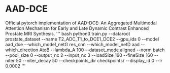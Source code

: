 # AAD-DCE
Official pytorch implementation of AAD-DCE: An Aggregated Multimodal Attention Mechanism for Early and Late Dynamic Contrast Enhanced Prostate MRI Synthesis.
''' bash
 python3 train.py --dataroot prostate_dataset --name T2_ADC_T1_to_DCE1_DCE2 --gpu_ids 0 --model aad_dce --which_model_netG res_cnn --which_model_netD aad
--which_direction AtoB --lambda_A 100 --dataset_mode aligned --norm batch --pool_size 0 --output_nc 2 --input_nc 3 --loadSize 160 --fineSize 160 
--niter 50 --niter_decay 50 --checkpoints_dir checkpoints/ --display_id 0 --lr 0.0002
'''
